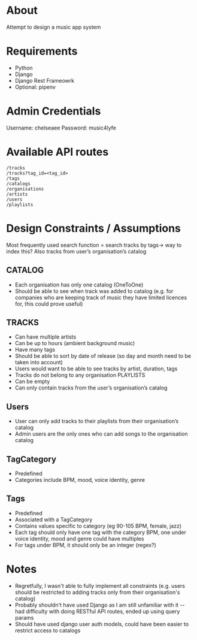 
# About

Attempt to design a music app system

# Requirements
- Python
- Django
- Django Rest Frameowrk
- Optional: pipenv


# Admin Credentials

Username: chelseaee
Password: music4lyfe

# Available API routes

````
/tracks
/tracks?tag_id=<tag_id>
/tags
/catalogs
/organisations
/artists
/users
/playlists

````


# Design Constraints / Assumptions

Most frequently used search function = search tracks by tags-> way to index this?
Also tracks from user’s organisation’s catalog 

## CATALOG
- Each organisation has only one catalog (OneToOne)
- Should be able to see when track was added to catalog (e.g. for companies who are keeping track of music they have limited licences for, this could prove useful)

## TRACKS
- Can have multiple artists
- Can be up to hours (ambient background music)
- Have many tags
- Should be able to sort by date of release (so day and month need to be taken into account)
- Users would want to be able to see tracks by artist, duration, tags
- Tracks do not belong to any organisation
PLAYLISTS
- Can be empty
- Can only contain tracks from the user’s organisation’s catalog

## Users
- User can only add tracks to their playlists from their organisation’s catalog
- Admin users are the only ones who can add songs to the organisation catalog

## TagCategory
- Predefined
- Categories include BPM, mood, voice identity, genre

## Tags 
- Predefined
- Associated with a TagCategory
- Contains values specific to category (eg 90-105 BPM, female, jazz)
- Each tag should only have one tag with the category BPM, one under voice identity, mood and genre could have multiples 
- For tags under BPM, it should only be an integer (regex?)


# Notes
- Regretfully, I wasn't able to fully implement all constraints (e.g. users should be restricted to adding tracks only from their organisation's catalog)
- Probably shouldn't have used Django as I am still unfamiliar with it -- had difficulty with doing RESTful API routes, ended up using query params
- Should have used django user auth models, could have been easier to restrict access to catalogs
